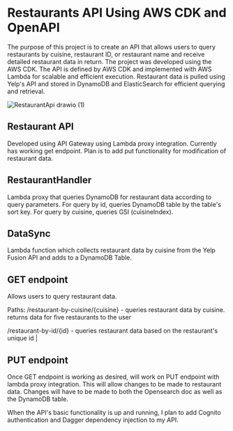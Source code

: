 # Restaurants API Using AWS CDK and OpenAPI

The purpose of this project is to create an API that allows users to query restaurants by cuisine, restaurant ID, or restaurant name and receive detailed restaurant data in return. The project was developed using the AWS CDK. The API is defined by AWS CDK and implemented with AWS Lambda for scalable and efficient execution. Restaurant data is pulled using Yelp's API and stored in DynamoDB and ElasticSearch for efficient querying and retrieval.

![RestaurantApi drawio (1)](https://github.com/ernraff/Restaurants-Api/assets/103540977/081e0a92-6316-4d8b-b4d7-c911073a9f9b)

## Restaurant API

Developed using API Gateway using Lambda proxy integration. Currently has working get endpoint. Plan is to add put functionality for modification of restaurant data.

## RestaurantHandler

Lambda proxy that queries DynamoDB for restaurant data according to query parameters. For query by id, queries DynamoDB table by the table's sort key. For query by cuisine, queries GSI (cuisineIndex).

## DataSync

Lambda function which collects restaurant data by cuisine from the Yelp Fusion API and adds to a DynamoDB Table.

## GET endpoint

Allows users to query restaurant data.

Paths:
/restaurant-by-cuisine/{cuisine} - queries restaurant data by cuisine. returns data for five restaurants to the user

/restaurant-by-id/{id} - queries restaurant data based on the restaurant's unique id |

## PUT endpoint

Once GET endpoint is working as desired, will work on PUT endpoint with lambda proxy integration. This will allow changes to be made to restaurant data. Changes will have to be made to both the Opensearch doc as well as the DynamoDB table.

When the API's basic functionality is up and running, I plan to add Cognito authentication and Dagger dependency injection to my API.
